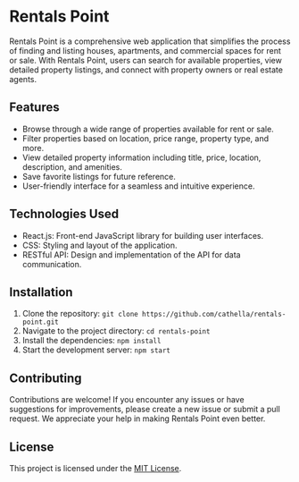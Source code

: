# Rentals Point

Rentals Point is a comprehensive web application that simplifies the process of finding and listing houses, apartments, and commercial spaces for rent or sale. With Rentals Point, users can search for available properties, view detailed property listings, and connect with property owners or real estate agents.

## Features

- Browse through a wide range of properties available for rent or sale.
- Filter properties based on location, price range, property type, and more.
- View detailed property information including title, price, location, description, and amenities.
- Save favorite listings for future reference.
- User-friendly interface for a seamless and intuitive experience.

## Technologies Used

- React.js: Front-end JavaScript library for building user interfaces.
- CSS: Styling and layout of the application.
- RESTful API: Design and implementation of the API for data communication.

## Installation

1. Clone the repository: `git clone https://github.com/cathella/rentals-point.git`
2. Navigate to the project directory: `cd rentals-point`
3. Install the dependencies: `npm install`
4. Start the development server: `npm start`

## Contributing

Contributions are welcome! If you encounter any issues or have suggestions for improvements, please create a new issue or submit a pull request. We appreciate your help in making Rentals Point even better.

## License

This project is licensed under the [MIT License](LICENSE).

